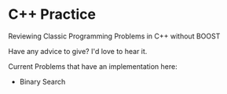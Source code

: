 # C++ Practice
Reviewing Classic Programming Problems in C++ without BOOST

Have any advice to give? I'd love to hear it. 

Current Problems that have an implementation here: 

<ul>
  <li>Binary Search</li>
</ul>
